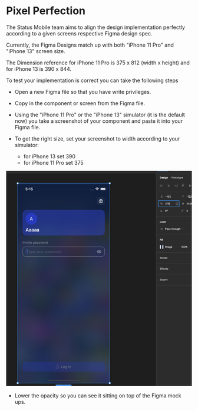 # Pixel Perfection
The Status Mobile team aims to align the design implementation perfectly according to a given screens respective Figma design spec.

Currently, the Figma Designs match up with both "iPhone 11 Pro" and "iPhone 13" screen size.

The Dimension reference for iPhone 11 Pro is 375 x 812 (width x height) and for iPhone 13 is 390 x 844.

To test your implementation is correct you can take the following steps

- Open a new Figma file so that you have write privileges. 

- Copy in the component or screen from the Figma file.

- Using the "iPhone 11 Pro" or the "iPhone 13" simulator (it is the default now) you take a screenshot of your component and paste it into your Figma file.

- To get the right size, set your screenshot to width according to your simulator: 
  - for iPhone 13 set 390
  - for iPhone 11 Pro set 375


![](images/pixel-perfection/layer-width.png)

- Lower the opacity so you can see it sitting on top of the Figma mock ups. 
